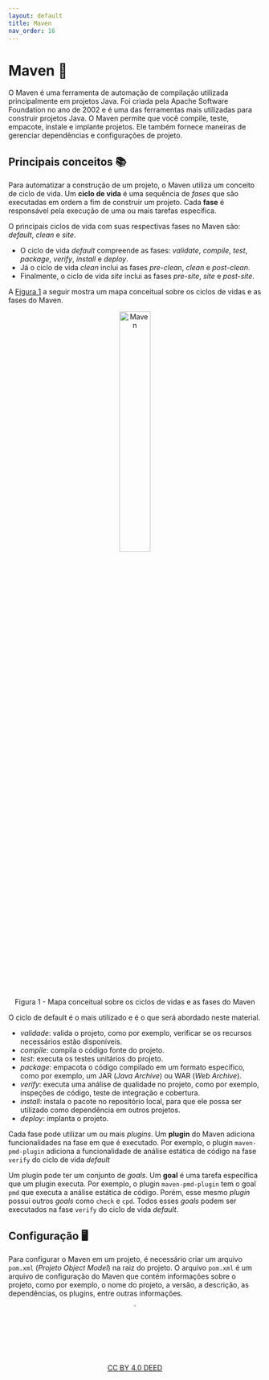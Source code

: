```yaml
---
layout: default
title: Maven
nav_order: 16
---
```


# Maven 🧰

O Maven é uma ferramenta de automação de compilação utilizada principalmente
em projetos Java. Foi criada pela Apache Software Foundation no ano de 2002 e
é uma das ferramentas mais utilizadas para construir projetos Java. O Maven
permite que você compile, teste, empacote, instale e implante projetos.
Ele também fornece maneiras de gerenciar dependências e configurações de
projeto.

## Principais conceitos 📚

Para automatizar a construção de um projeto, o Maven utiliza um conceito de
ciclo de vida. Um **ciclo de vida** é uma sequência de _fases_ que
são executadas em ordem a fim de construir um projeto. Cada **fase** é
responsável pela execução de uma ou mais tarefas específica.

O principais ciclos de vida com suas respectivas fases no Maven são: _default_,
_clean_ e _site_.

* O ciclo de vida _default_ compreende as fases: _validate_, _compile_,
  _test_, _package_, _verify_, _install_ e _deploy_.
* Já o ciclo de vida _clean_ inclui as fases _pre-clean_, _clean_
  e _post-clean_.
* Finalmente, o ciclo de vida _site_ inclui as fases _pre-site_, _site_
  e _post-site_.

A [Figura 1](http://www.plantuml.com/plantuml/proxy?cache=no&src=https://raw.githubusercontent.com/rodrigoprestesmachado/vvs/dev/docs/maven/map.puml) a seguir mostra um mapa conceitual sobre os ciclos de
vidas e as fases do Maven.

<center>
    <a href="http://www.plantuml.com/plantuml/proxy?cache=no&src=https://raw.githubusercontent.com/rodrigoprestesmachado/vvs/dev/docs/maven/map.puml" target="blanck">
        <img src="http://www.plantuml.com/plantuml/proxy?cache=no&src=https://raw.githubusercontent.com/rodrigoprestesmachado/vvs/dev/docs/maven/map.puml" alt="Maven" width="35%" height="35%"/>
    </a>
    <br/>
    Figura 1 - Mapa conceitual sobre os ciclos de vidas e as fases do Maven
</center>


O ciclo de default é o mais utilizado e é o que será abordado neste material.

* _validade_: valida o projeto, como por exemplo, verificar se os recursos
  necessários estão disponíveis.
* _compile_: compila o código fonte do projeto.
* _test_: executa os testes unitários do projeto.
* _package_: empacota o código compilado em um formato específico, como por
  exemplo, um JAR (_Java Archive_) ou WAR (_Web Archive_).
* _verify_: executa uma análise de qualidade no projeto, como por exemplo,
  inspeções de código, teste de integração e cobertura.
* _install_: instala o pacote no repositório local, para que ele possa ser
    utilizado como dependência em outros projetos.
* _deploy_: implanta o projeto.

Cada fase pode utilizar um ou mais _plugins_. Um **plugin** do Maven
adiciona funcionalidades na fase em que é executado. Por exemplo, o plugin
`maven-pmd-plugin` adiciona a funcionalidade de análise estática de código na
fase `verify` do ciclo de vida _default_

Um plugin pode ter um conjunto de _goals_. Um **goal** é uma tarefa específica
que um plugin executa. Por exemplo, o plugin `maven-pmd-plugin` tem o goal
`pmd` que executa a análise estática de código. Porém, esse mesmo _plugin_
possui outros _goals_ como `check` e `cpd`. Todos esses _goals_ podem ser
executados na fase `verify` do ciclo de vida _default_.

## Configuração 🖥️

Para configurar o Maven em um projeto, é necessário criar um arquivo `pom.xml`
(_Projeto Object Model_) na raiz do projeto. O arquivo `pom.xml` é um arquivo de
configuração do Maven que contém informações sobre o projeto, como por exemplo,
o nome do projeto, a versão, a descrição, as dependências, os plugins, entre
outras informações.

<center>
<a href="https://rpmhub.dev" target="blanck"><img src="../imgs/logo.png" alt="Rodrigo Prestes Machado" width="3%" height="3%" border=0 style="border:0; text-decoration:none; outline:none"></a><br/>
<a rel="license" href="http://creativecommons.org/licenses/by/4.0/">CC BY 4.0 DEED</a>
</center>




